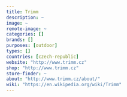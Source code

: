 ```yaml
---
title: Trimm
description: ~
image: ~
remote-image: ~
categories: []
brands: []
purposes: [outdoor]
types: []
countries: [czech-republic]
website: "http://www.trimm.cz"
shop: "http://www.trimm.cz"
store-finder: ~
about: "http://www.trimm.cz/about/"
wiki: "https://en.wikipedia.org/wiki/Trimm"
---
```

